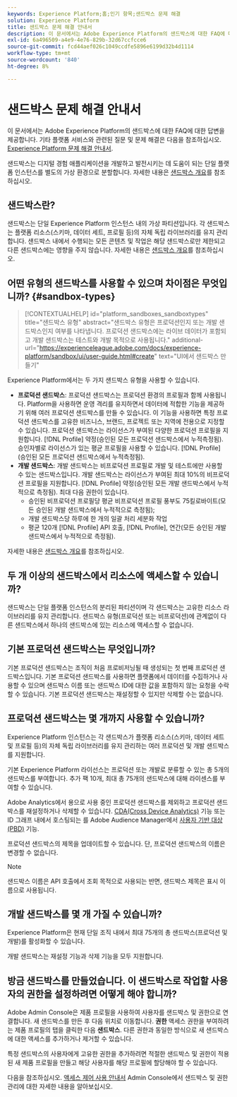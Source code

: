 ```yaml
---
keywords: Experience Platform;홈;인기 항목;샌드박스 문제 해결
solution: Experience Platform
title: 샌드박스 문제 해결 안내서
description: 이 문서에서는 Adobe Experience Platform의 샌드박스에 대한 FAQ에 대한 답변을 제공합니다.
exl-id: 6a496509-a4e9-4e76-829b-32d67ccfcce6
source-git-commit: fcd44aef026c1049ccdfe5896e6199d32b4d1114
workflow-type: tm+mt
source-wordcount: '840'
ht-degree: 8%

---
```


# 샌드박스 문제 해결 안내서

이 문서에서는 Adobe Experience Platform의 샌드박스에 대한 FAQ에 대한 답변을 제공합니다. 기타 플랫폼 서비스와 관련된 질문 및 문제 해결은 다음을 참조하십시오. [Experience Platform 문제 해결 안내서](../landing/troubleshooting.md).

샌드박스는 디지털 경험 애플리케이션을 개발하고 발전시키는 데 도움이 되는 단일 플랫폼 인스턴스를 별도의 가상 환경으로 분할합니다. 자세한 내용은 [샌드박스 개요](home.md)를 참조하십시오.

## 샌드박스란?

샌드박스는 단일 Experience Platform 인스턴스 내의 가상 파티션입니다. 각 샌드박스는 플랫폼 리소스(스키마, 데이터 세트, 프로필 등)의 자체 독립 라이브러리를 유지 관리합니다. 샌드박스 내에서 수행되는 모든 콘텐츠 및 작업은 해당 샌드박스로만 제한되고 다른 샌드박스에는 영향을 주지 않습니다. 자세한 내용은 [샌드박스 개요](home.md)를 참조하십시오.

## 어떤 유형의 샌드박스를 사용할 수 있으며 차이점은 무엇입니까? {#sandbox-types}

>[!CONTEXTUALHELP]
>id="platform_sandboxes_sandboxtypes"
>title="샌드박스 유형"
>abstract="샌드박스 유형은 프로덕션인지 또는 개발 샌드박스인지 여부를 나타냅니다. 프로덕션 샌드박스에는 라이브 데이터가 포함되고 개발 샌드박스는 테스트와 개발 목적으로 사용됩니다."
>additional-url="https://experienceleague.adobe.com/docs/experience-platform/sandbox/ui/user-guide.html#create" text="UI에서 샌드박스 만들기"

Experience Platform에서는 두 가지 샌드박스 유형을 사용할 수 있습니다.

* **프로덕션 샌드박스**: 프로덕션 샌드박스는 프로덕션 환경의 프로필과 함께 사용됩니다. Platform을 사용하면 운영 격리를 유지하면서 데이터에 적합한 기능을 제공하기 위해 여러 프로덕션 샌드박스를 만들 수 있습니다. 이 기능을 사용하면 특정 프로덕션 샌드박스를 고유한 비즈니스, 브랜드, 프로젝트 또는 지역에 전용으로 지정할 수 있습니다. 프로덕션 샌드박스는 라이선스가 부여된 다양한 프로덕션 프로필을 지원합니다. [!DNL Profile] 약정(승인된 모든 프로덕션 샌드박스에서 누적측정됨). 승인자별로 라이선스가 있는 평균 프로필을 사용할 수 있습니다. [!DNL Profile] (승인된 모든 프로덕션 샌드박스에서 누적측정됨).
* **개발 샌드박스**: 개발 샌드박스는 비프로덕션 프로필로 개발 및 테스트에만 사용할 수 있는 샌드박스입니다. 개발 샌드박스는 라이선스가 부여된 최대 10%의 비프로덕션 프로필을 지원합니다. [!DNL Profile] 약정(승인된 모든 개발 샌드박스에서 누적적으로 측정됨). 최대 다음 권한이 있습니다.
   * 승인된 비프로덕션 프로필당 평균 비프로덕션 프로필 풍부도 75킬로바이트(모든 승인된 개발 샌드박스에서 누적적으로 측정됨);
   * 개발 샌드박스당 하루에 한 개의 일괄 처리 세분화 작업
   * 평균 120개 [!DNL Profile] API 호출, [!DNL Profile], 연간(모든 승인된 개발 샌드박스에서 누적적으로 측정됨).

자세한 내용은 [샌드박스 개요](./home.md)를 참조하십시오.

## 두 개 이상의 샌드박스에서 리소스에 액세스할 수 있습니까?

샌드박스는 단일 플랫폼 인스턴스의 분리된 파티션이며 각 샌드박스는 고유한 리소스 라이브러리를 유지 관리합니다. 샌드박스 유형(프로덕션 또는 비프로덕션)에 관계없이 다른 샌드박스에서 하나의 샌드박스에 있는 리소스에 액세스할 수 없습니다.

## 기본 프로덕션 샌드박스는 무엇입니까?

기본 프로덕션 샌드박스는 조직이 처음 프로비저닝될 때 생성되는 첫 번째 프로덕션 샌드박스입니다. 기본 프로덕션 샌드박스를 사용하면 플랫폼에서 데이터를 수집하거나 사용할 수 있으며 샌드박스 이름 또는 샌드박스 ID에 대한 값을 포함하지 않는 요청을 수락할 수 있습니다. 기본 프로덕션 샌드박스는 재설정할 수 있지만 삭제할 수는 없습니다.

## 프로덕션 샌드박스는 몇 개까지 사용할 수 있습니까?

Experience Platform 인스턴스는 각 샌드박스가 플랫폼 리소스(스키마, 데이터 세트 및 프로필 등)의 자체 독립 라이브러리를 유지 관리하는 여러 프로덕션 및 개발 샌드박스를 지원합니다.

기본 Experience Platform 라이선스는 프로덕션 또는 개발로 분류할 수 있는 총 5개의 샌드박스를 부여합니다. 추가 팩 10개, 최대 총 75개의 샌드박스에 대해 라이센스를 부여할 수 있습니다.

Adobe Analytics에서 용으로 사용 중인 프로덕션 샌드박스를 제외하고 프로덕션 샌드박스를 재설정하거나 삭제할 수 있습니다. [CDA(Cross Device Analytics)](https://experienceleague.adobe.com/docs/analytics/components/cda/overview.html) 기능 또는 ID 그래프 내에서 호스팅되는 를 Adobe Audience Manager에서 [사용자 기반 대상(PBD)](https://experienceleague.adobe.com/docs/audience-manager/user-guide/features/destinations/people-based/people-based-destinations-overview.html) 기능.

프로덕션 샌드박스의 제목을 업데이트할 수 있습니다. 단, 프로덕션 샌드박스의 이름은 변경할 수 없습니다.

>[!NOTE]
>
>샌드박스 이름은 API 호출에서 조회 목적으로 사용되는 반면, 샌드박스 제목은 표시 이름으로 사용됩니다.

## 개발 샌드박스를 몇 개 가질 수 있습니까?

Experience Platform은 현재 단일 조직 내에서 최대 75개의 총 샌드박스(프로덕션 및 개발)를 활성화할 수 있습니다.

개발 샌드박스는 재설정 기능과 삭제 기능을 모두 지원합니다.

## 방금 샌드박스를 만들었습니다. 이 샌드박스로 작업할 사용자의 권한을 설정하려면 어떻게 해야 합니까?

Adobe Admin Console은 제품 프로필을 사용하여 사용자를 샌드박스 및 권한으로 연결합니다. 새 샌드박스를 만든 후 다음 위치로 이동합니다. **권한** 액세스 권한을 부여하려는 제품 프로필의 탭을 클릭한 다음 **샌드박스**. 다른 권한과 동일한 방식으로 새 샌드박스에 대한 액세스를 추가하거나 제거할 수 있습니다.

특정 샌드박스의 사용자에게 고유한 권한을 추가하려면 적절한 샌드박스 및 권한이 적용된 새 제품 프로필을 만들고 해당 사용자를 해당 프로필에 할당해야 할 수 있습니다.

다음을 참조하십시오. [액세스 제어 사용 안내서](../access-control/ui/overview.md) Admin Console에서 샌드박스 및 권한 관리에 대한 자세한 내용을 알아보십시오.
